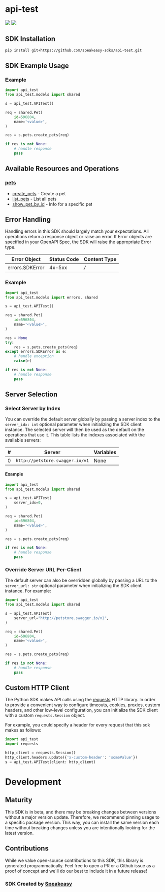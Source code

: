 # api-test

<div align="left">
    <a href="https://speakeasyapi.dev/"><img src="https://custom-icon-badges.demolab.com/badge/-Built%20By%20Speakeasy-212015?style=for-the-badge&logoColor=FBE331&logo=speakeasy&labelColor=545454" /></a>
    <a href="https://github.com/speakeasy-sdks/api-test.git/actions"><img src="https://img.shields.io/github/actions/workflow/status/speakeasy-sdks/bolt-php/speakeasy_sdk_generation.yml?style=for-the-badge" /></a>
    
</div>

<!-- Start SDK Installation [installation] -->
## SDK Installation

```bash
pip install git+https://github.com/speakeasy-sdks/api-test.git
```
<!-- End SDK Installation [installation] -->

<!-- Start SDK Example Usage [usage] -->
## SDK Example Usage

### Example

```python
import api_test
from api_test.models import shared

s = api_test.APITest()

req = shared.Pet(
    id=596804,
    name='<value>',
)

res = s.pets.create_pets(req)

if res is not None:
    # handle response
    pass

```
<!-- End SDK Example Usage [usage] -->

<!-- Start Available Resources and Operations [operations] -->
## Available Resources and Operations

### [pets](docs/sdks/pets/README.md)

* [create_pets](docs/sdks/pets/README.md#create_pets) - Create a pet
* [list_pets](docs/sdks/pets/README.md#list_pets) - List all pets
* [show_pet_by_id](docs/sdks/pets/README.md#show_pet_by_id) - Info for a specific pet
<!-- End Available Resources and Operations [operations] -->



<!-- Start Error Handling [errors] -->
## Error Handling

Handling errors in this SDK should largely match your expectations.  All operations return a response object or raise an error.  If Error objects are specified in your OpenAPI Spec, the SDK will raise the appropriate Error type.

| Error Object    | Status Code     | Content Type    |
| --------------- | --------------- | --------------- |
| errors.SDKError | 4x-5xx          | */*             |

### Example

```python
import api_test
from api_test.models import errors, shared

s = api_test.APITest()

req = shared.Pet(
    id=596804,
    name='<value>',
)

res = None
try:
    res = s.pets.create_pets(req)
except errors.SDKError as e:
    # handle exception
    raise(e)

if res is not None:
    # handle response
    pass

```
<!-- End Error Handling [errors] -->



<!-- Start Server Selection [server] -->
## Server Selection

### Select Server by Index

You can override the default server globally by passing a server index to the `server_idx: int` optional parameter when initializing the SDK client instance. The selected server will then be used as the default on the operations that use it. This table lists the indexes associated with the available servers:

| # | Server | Variables |
| - | ------ | --------- |
| 0 | `http://petstore.swagger.io/v1` | None |

#### Example

```python
import api_test
from api_test.models import shared

s = api_test.APITest(
    server_idx=0,
)

req = shared.Pet(
    id=596804,
    name='<value>',
)

res = s.pets.create_pets(req)

if res is not None:
    # handle response
    pass

```


### Override Server URL Per-Client

The default server can also be overridden globally by passing a URL to the `server_url: str` optional parameter when initializing the SDK client instance. For example:
```python
import api_test
from api_test.models import shared

s = api_test.APITest(
    server_url="http://petstore.swagger.io/v1",
)

req = shared.Pet(
    id=596804,
    name='<value>',
)

res = s.pets.create_pets(req)

if res is not None:
    # handle response
    pass

```
<!-- End Server Selection [server] -->



<!-- Start Custom HTTP Client [http-client] -->
## Custom HTTP Client

The Python SDK makes API calls using the [requests](https://pypi.org/project/requests/) HTTP library.  In order to provide a convenient way to configure timeouts, cookies, proxies, custom headers, and other low-level configuration, you can initialize the SDK client with a custom `requests.Session` object.

For example, you could specify a header for every request that this sdk makes as follows:
```python
import api_test
import requests

http_client = requests.Session()
http_client.headers.update({'x-custom-header': 'someValue'})
s = api_test.APITest(client: http_client)
```
<!-- End Custom HTTP Client [http-client] -->

<!-- Placeholder for Future Speakeasy SDK Sections -->

# Development

## Maturity

This SDK is in beta, and there may be breaking changes between versions without a major version update. Therefore, we recommend pinning usage
to a specific package version. This way, you can install the same version each time without breaking changes unless you are intentionally
looking for the latest version.

## Contributions

While we value open-source contributions to this SDK, this library is generated programmatically.
Feel free to open a PR or a Github issue as a proof of concept and we'll do our best to include it in a future release!

### SDK Created by [Speakeasy](https://docs.speakeasyapi.dev/docs/using-speakeasy/client-sdks)
